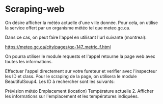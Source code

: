 # Scraping-web

On désire afficher la météo actuelle d'une ville donnée. Pour cela, on utilise la service offert par un organisme météo tel que meteo.gc.ca.

Dans ce cas, on peut faire l'appel en utilisant l'url suivante (montreal):

https://meteo.gc.ca/city/pages/qc-147_metric_f.html

On pourra utiliser le module requests et l'appel retourne la page web avec toutes les informations.

Effectuer l'appel directement sur votre fureteur et verifier avec l'inspecteur les ID et class.
Pour le scraping de la page, on utilisera le module BeautifulSoup4.  Les ID à rechercher sont les suivants:

Prévision météo
Emplacement (location)
Température actuelle
2. Afficher les informations sur l'emplacement et les températures indiquées.

